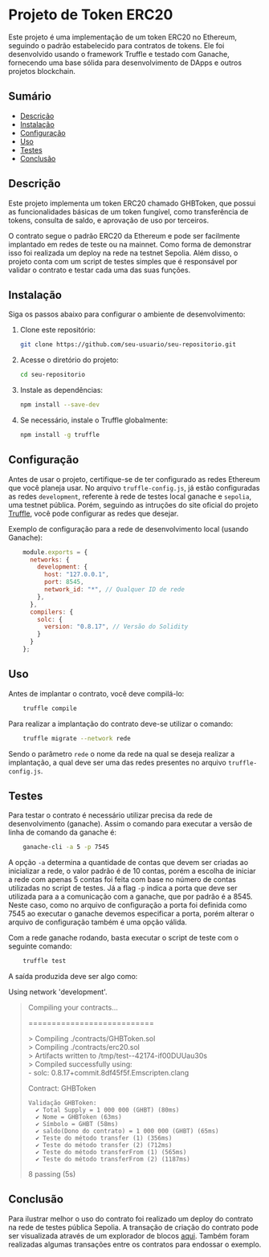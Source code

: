 # Projeto de Token ERC20

Este projeto é uma implementação de um token ERC20 no Ethereum, seguindo o padrão estabelecido para contratos de tokens. Ele foi desenvolvido usando o framework Truffle e testado com Ganache, fornecendo uma base sólida para desenvolvimento de DApps e outros projetos blockchain.

## Sumário
- [Descrição](#descrição)
- [Instalação](#instalação)
- [Configuração](#configuração)
- [Uso](#uso)
- [Testes](#testes)
- [Conclusão](#conclusão)

## Descrição

Este projeto implementa um token ERC20 chamado GHBToken, que possui as funcionalidades básicas de um token fungível, como transferência de tokens, consulta de saldo, e aprovação de uso por terceiros.

O contrato segue o padrão ERC20 da Ethereum e pode ser facilmente implantado em redes de teste ou na mainnet. Como forma de demonstrar isso foi realizada um deploy na rede na testnet Sepolia. Além disso, o projeto conta com um script de testes simples que é responsável por validar o contrato e testar cada uma das suas funções. 

## Instalação

Siga os passos abaixo para configurar o ambiente de desenvolvimento:

1. Clone este repositório:
   ```bash
   git clone https://github.com/seu-usuario/seu-repositorio.git
   ```

2. Acesse o diretório do projeto:
   ```bash
   cd seu-repositorio
   ```

3. Instale as dependências:
   ```bash
   npm install --save-dev
   ```

4. Se necessário, instale o Truffle globalmente:
    ```bash
   npm install -g truffle
   ```

## Configuração

Antes de usar o projeto, certifique-se de ter configurado as redes Ethereum que você planeja usar. No arquivo `truffle-config.js`, já estão configuradas as redes `development`, referente à rede de testes local ganache e `sepolia`, uma testnet pública. Porém, seguindo as intruções do site oficial do projeto [Truffle](https://archive.trufflesuite.com/docs/truffle/reference/configuration/), você pode configurar as redes que desejar.

Exemplo de configuração para a rede de desenvolvimento local (usando Ganache):

```javascript
    module.exports = {
      networks: {
        development: {
          host: "127.0.0.1",
          port: 8545,
          network_id: "*", // Qualquer ID de rede
        },
      },
      compilers: {
        solc: {
          version: "0.8.17", // Versão do Solidity
        }
      }
    };

```

## Uso

Antes de implantar o contrato, você deve compilá-lo:

```bash
    truffle compile
```

Para realizar a implantação do contrato deve-se utilizar o comando:

```bash
    truffle migrate --network rede
```

Sendo o parâmetro `rede` o nome da rede na qual se deseja realizar a implantação, a qual deve ser uma das redes presentes no arquivo `truffle-config.js`.

## Testes

Para testar o contrato é necessário utilizar precisa da rede de desenvolvimento (ganache). Assim o comando para executar a versão de linha de comando da ganache é:

```bash
    ganache-cli -a 5 -p 7545
```

A opção `-a` determina a quantidade de contas que devem ser criadas ao inicializar a rede, o valor padrão é de 10 contas, porém a escolha de iniciar a rede com apenas 5 contas foi feita com base no número de contas utilizadas no script de testes. Já a flag `-p` indica a porta que deve ser utilizada para a a comunicação com a ganache, que por padrão é a 8545. Neste caso, como no arquivo de configuração a porta foi definida como 7545 ao executar o ganache devemos especificar a porta, porém alterar o arquivo de configuração também é uma opção válida. 

Com a rede ganache rodando, basta executar o script de teste com o seguinte comando:

```bash
    truffle test
```

A saída produzida deve ser algo como:

Using network 'development'.


> Compiling your contracts...
>
> ===========================
>
> \> Compiling ./contracts/GHBToken.sol <br>
> \> Compiling ./contracts/erc20.sol<br>
> \> Artifacts written to /tmp/test--42174-if00DUUau30s<br>
> \> Compiled successfully using:<br>
>    \- solc: 0.8.17+commit.8df45f5f.Emscripten.clang
> 
> 
>   Contract: GHBToken
>
>     Validação GHBToken:
>       ✔ Total Supply = 1 000 000 (GHBT) (80ms)
>       ✔ Nome = GHBToken (63ms)
>       ✔ Símbolo = GHBT (58ms)
>       ✔ saldo(Dono do contrato) = 1 000 000 (GHBT) (65ms)
>       ✔ Teste do método transfer (1) (356ms)
>       ✔ Teste do método transfer (2) (712ms)
>       ✔ Teste do método transferFrom (1) (565ms)
>       ✔ Teste do método transferFrom (2) (1187ms)
> 
> 
>   8 passing (5s)

## Conclusão

Para ilustrar melhor o uso do contrato foi realizado um deploy do contrato na rede de testes pública Sepolia. A transação de criação do contrato pode ser visualizada através de um explorador de blocos [aqui](https://sepolia.etherscan.io/tx/0xc449c4d973f0ee69e62dd7232a3b734e06c2c52467915e6b9ce9b12907a0afe3). Também foram realizadas algumas transações entre os contratos para endossar o exemplo.